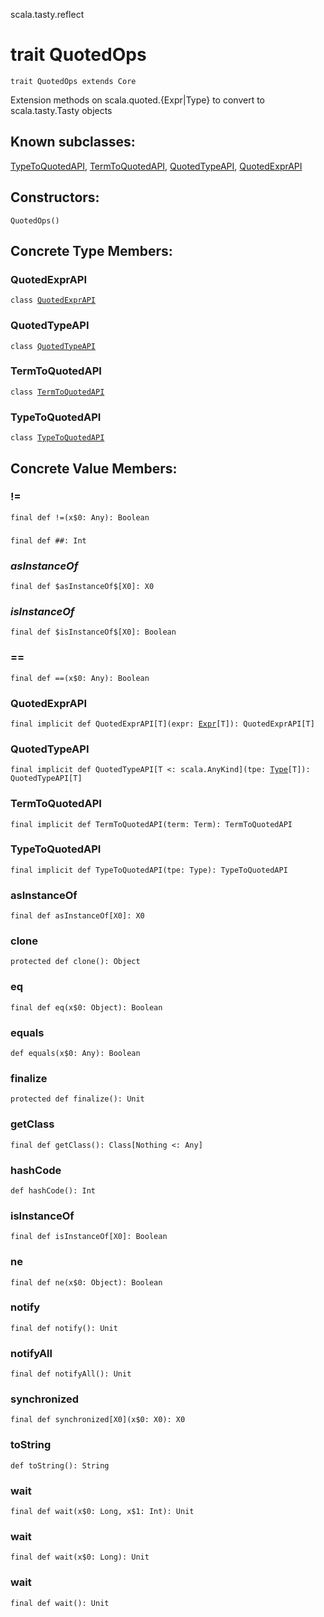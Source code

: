 scala.tasty.reflect
# trait QuotedOps

<pre><code class="language-scala" >trait QuotedOps extends Core</pre></code>
Extension methods on scala.quoted.{Expr|Type} to convert to scala.tasty.Tasty objects

## Known subclasses:
<a href="./QuotedOps/TypeToQuotedAPI.md">TypeToQuotedAPI</a>, <a href="./QuotedOps/TermToQuotedAPI.md">TermToQuotedAPI</a>, <a href="./QuotedOps/QuotedTypeAPI.md">QuotedTypeAPI</a>, <a href="./QuotedOps/QuotedExprAPI.md">QuotedExprAPI</a>
## Constructors:
<pre><code class="language-scala" >QuotedOps()</pre></code>

## Concrete Type Members:
### QuotedExprAPI
<pre><code class="language-scala" >class <a href="./QuotedOps/QuotedExprAPI.md">QuotedExprAPI</a></pre></code>
### QuotedTypeAPI
<pre><code class="language-scala" >class <a href="./QuotedOps/QuotedTypeAPI.md">QuotedTypeAPI</a></pre></code>
### TermToQuotedAPI
<pre><code class="language-scala" >class <a href="./QuotedOps/TermToQuotedAPI.md">TermToQuotedAPI</a></pre></code>
### TypeToQuotedAPI
<pre><code class="language-scala" >class <a href="./QuotedOps/TypeToQuotedAPI.md">TypeToQuotedAPI</a></pre></code>
## Concrete Value Members:
### !=
<pre><code class="language-scala" >final def !=(x$0: Any): Boolean</pre></code>

### ##
<pre><code class="language-scala" >final def ##: Int</pre></code>

### $asInstanceOf$
<pre><code class="language-scala" >final def $asInstanceOf$[X0]: X0</pre></code>

### $isInstanceOf$
<pre><code class="language-scala" >final def $isInstanceOf$[X0]: Boolean</pre></code>

### ==
<pre><code class="language-scala" >final def ==(x$0: Any): Boolean</pre></code>

### QuotedExprAPI
<pre><code class="language-scala" >final implicit def QuotedExprAPI[T](expr: <a href="../../quoted/Expr.md">Expr</a>[T]): QuotedExprAPI[T]</pre></code>

### QuotedTypeAPI
<pre><code class="language-scala" >final implicit def QuotedTypeAPI[T <: scala.AnyKind](tpe: <a href="../../quoted/Type.md">Type</a>[T]): QuotedTypeAPI[T]</pre></code>

### TermToQuotedAPI
<pre><code class="language-scala" >final implicit def TermToQuotedAPI(term: Term): TermToQuotedAPI</pre></code>

### TypeToQuotedAPI
<pre><code class="language-scala" >final implicit def TypeToQuotedAPI(tpe: Type): TypeToQuotedAPI</pre></code>

### asInstanceOf
<pre><code class="language-scala" >final def asInstanceOf[X0]: X0</pre></code>

### clone
<pre><code class="language-scala" >protected def clone(): Object</pre></code>

### eq
<pre><code class="language-scala" >final def eq(x$0: Object): Boolean</pre></code>

### equals
<pre><code class="language-scala" >def equals(x$0: Any): Boolean</pre></code>

### finalize
<pre><code class="language-scala" >protected def finalize(): Unit</pre></code>

### getClass
<pre><code class="language-scala" >final def getClass(): Class[Nothing <: Any]</pre></code>

### hashCode
<pre><code class="language-scala" >def hashCode(): Int</pre></code>

### isInstanceOf
<pre><code class="language-scala" >final def isInstanceOf[X0]: Boolean</pre></code>

### ne
<pre><code class="language-scala" >final def ne(x$0: Object): Boolean</pre></code>

### notify
<pre><code class="language-scala" >final def notify(): Unit</pre></code>

### notifyAll
<pre><code class="language-scala" >final def notifyAll(): Unit</pre></code>

### synchronized
<pre><code class="language-scala" >final def synchronized[X0](x$0: X0): X0</pre></code>

### toString
<pre><code class="language-scala" >def toString(): String</pre></code>

### wait
<pre><code class="language-scala" >final def wait(x$0: Long, x$1: Int): Unit</pre></code>

### wait
<pre><code class="language-scala" >final def wait(x$0: Long): Unit</pre></code>

### wait
<pre><code class="language-scala" >final def wait(): Unit</pre></code>

